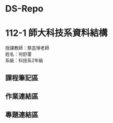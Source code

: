 # DS-Repo  
# 112-1 師大科技系資料結構

授課教師：蔡芸琤老師  
姓名：何舒葦  
系級：科技系2年級  

## 課程筆記區  

## 作業連結區  


## 專題連結區
